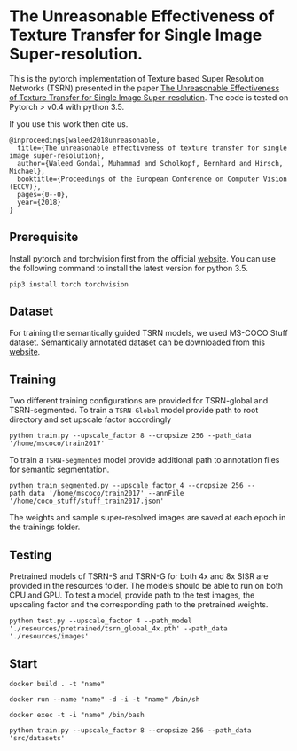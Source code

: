 # The Unreasonable Effectiveness of Texture Transfer for Single Image Super-resolution.

This is the pytorch implementation of Texture based Super Resolution Networks (TSRN) presented in the paper [The Unreasonable Effectiveness of Texture Transfer for Single Image Super-resolution](https://arxiv.org/abs/1808.00043). The code is tested on Pytorch > v0.4 with python 3.5.

If you use this work then cite us.

```
@inproceedings{waleed2018unreasonable,
  title={The unreasonable effectiveness of texture transfer for single image super-resolution},
  author={Waleed Gondal, Muhammad and Scholkopf, Bernhard and Hirsch, Michael},
  booktitle={Proceedings of the European Conference on Computer Vision (ECCV)},
  pages={0--0},
  year={2018}
}
```

## Prerequisite

Install pytorch and torchvision
first from the official [website](http://pytorch.org/). You can use the following command to install the latest version for python 3.5.

```
pip3 install torch torchvision
```

## Dataset

For training the semantically guided TSRN models, we used MS-COCO Stuff dataset. Semantically annotated dataset can be downloaded from this [website](http://cocodataset.org/#download).

## Training

Two different training configurations are provided for TSRN-global and TSRN-segmented. To train a `TSRN-Global` model provide path to root directory and set upscale factor accordingly

```
python train.py --upscale_factor 8 --cropsize 256 --path_data '/home/mscoco/train2017'

```

To train a `TSRN-Segmented` model provide additional path to annotation files for semantic segmentation.

```
python train_segmented.py --upscale_factor 4 --cropsize 256 --path_data '/home/mscoco/train2017' --annFile '/home/coco_stuff/stuff_train2017.json'

```

The weights and sample super-resolved images are saved at each epoch in the trainings folder.

## Testing

Pretrained models of TSRN-S and TSRN-G for both 4x and 8x SISR are provided in the resources folder. The models should be able to run on both CPU and GPU. To test a model, provide path to the
test images, the upscaling factor and the corresponding path to the pretrained weights.

```
python test.py --upscale_factor 4 --path_model './resources/pretrained/tsrn_global_4x.pth' --path_data './resources/images'

```

## Start

```
docker build . -t "name"

```

```
docker run --name "name" -d -i -t "name" /bin/sh

```

```
docker exec -t -i "name" /bin/bash

```

```
python train.py --upscale_factor 8 --cropsize 256 --path_data 'src/datasets'

```
